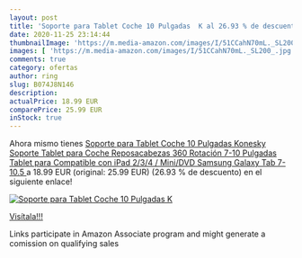 ```yaml
---
layout: post
title: 'Soporte para Tablet Coche 10 Pulgadas  K al 26.93 % de descuento'
date: 2020-11-25 23:14:44
thumbnailImage: 'https://m.media-amazon.com/images/I/51CCahN70mL._SL200_.jpg'
images: [ 'https://m.media-amazon.com/images/I/51CCahN70mL._SL200_.jpg' ]
comments: true
category: ofertas
author: ring
slug: B074J8N146
description:
actualPrice: 18.99 EUR
comparePrice: 25.99 EUR
inStock: true
---
```


Ahora mismo tienes [Soporte para Tablet Coche 10 Pulgadas  Konesky Soporte Tablet para Coche Reposacabezas 360 Rotación 7-10 Pulgadas Tablet para Compatible con iPad 2/3/4 / Mini/DVD  Samsung Galaxy Tab  7-10.5 ](https://www.amazon.es/dp/B074J8N146/?tag=tolees-21) a 18.99 EUR (original: 25.99 EUR) (26.93 %  de descuento) en el siguiente enlace!

[![Soporte para Tablet Coche 10 Pulgadas  K](https://m.media-amazon.com/images/I/51CCahN70mL._SL200_.jpg)](https://www.amazon.es/dp/B074J8N146/?tag=tolees-21)

[Visítala!!!](https://www.amazon.es/dp/B074J8N146/?tag=tolees-21)

Links participate in Amazon Associate program and might generate a comission on qualifying sales
